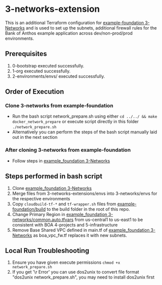 # 3-networks-extension

This is an additional Terraform configuration for [example-foundation 3-Networks](https://github.com/terraform-google-modules/terraform-example-foundation/tree/master/3-networks) and is used to set up the subnets, additional firewall rules for the Bank of Anthos example application across dev/non-prod/prod environments.

## Prerequisites

1. 0-bootstrap executed successfully.
1. 1-org executed successfully.
1. 2-environments/envs/ executed successfully.

## Order of Execution

### Clone 3-networks from example-foundation
- Run the bash script network_prepare.sh using either `cd ../../ && make docker_network_prepare` or execute script directly in this folder `./network_prepare.sh`
- Alternatively you can perform the steps of the bash script manually laid out in the next section

### After cloning 3-networks from example-foundation
- Follow steps in [example_foundation 3-Networks](https://github.com/terraform-google-modules/terraform-example-foundation/tree/master/3-networks/README.md)

## Steps performed in bash script

1. Clone [example_foundation 3-Networks](https://github.com/terraform-google-modules/terraform-example-foundation/tree/master/3-networks)
1. Merge files from 3-networks-extensions/envs into 3-networks/envs for the respective environments
1. Copy `cloudbuild-tf-*` and `tf-wrapper.sh` files from [example-foundation/build](https://github.com/terraform-google-modules/terraform-example-foundation/tree/master/build) to the build folder in the root of this repo.
1. Change Primary Region in [example_foundation 3-networks/common.auto.tfvars](https://github.com/terraform-google-modules/terraform-example-foundation/blob/master/3-networks/common.auto.example.tfvars) from us-central1 to us-east1 to be consistent with BOA 4-projects and 5-infrastructure
1. Remove Base Shared VPC defined in main.tf of [example_foundation 3-Networks](https://github.com/terraform-google-modules/terraform-example-foundation/tree/master/3-networks) as boa_vpc_fw.tf replaces it with new subnets.

## Local Run Troubleshooting

1. Ensure you have given execute permissions `chmod +x network_prepare.sh`
1. If you get '\r Error' you can use dos2unix to convert file format "dos2unix network_prepare.sh", you may need to install dos2unix first
